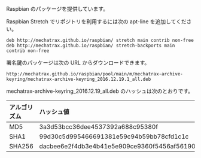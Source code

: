 Raspbian のパッケージを提供しています。  

Raspbian Stretch でリポジトリを利用するには次の apt-line を追加してください。
```
deb http://mechatrax.github.io/raspbian/ stretch main contrib non-free
deb http://mechatrax.github.io/raspbian/ stretch-backports main contrib non-free
```

署名鍵のパッケージは次の URL からダウンロードできます。
```
http://mechatrax.github.io/raspbian/pool/main/m/mechatrax-archive-keyring/mechatrax-archive-keyring_2016.12.19.1_all.deb
```

mechatrax-archive-keyring_2016.12.19_all.deb のハッシュは次のとおりです。

| アルゴリズム | ハッシュ値 |  
|:--|:--|  
| MD5 | 3a3d53bcc36dee4537392a688c95380f |  
| SHA1 | 99d30c5d995466691381e59c94b59bb78cfd1c1c |  
| SHA256 | dacbee6e2f4db3e4b41e5e909ce9360f5456af56190205df5d363a8989dac005 |  
